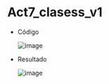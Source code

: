 # Act7_clasess_v1

- Código

  ![image](https://github.com/user-attachments/assets/f5bb1bd1-5af1-4c67-aa73-0b8a6520d464)


- Resultado

  ![image](https://github.com/user-attachments/assets/f9681b1c-40ae-4f41-8cfd-d653d2ba2989)

